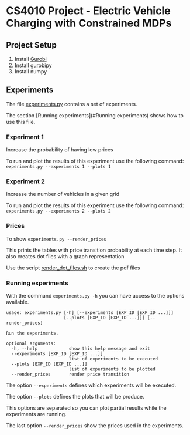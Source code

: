 # CS4010 Project - Electric Vehicle Charging with Constrained MDPs

## Project Setup

1. Install [Gurobi](http://www.gurobi.com/downloads/gurobi-optimizer)
2. Install [gurobipy](http://www.gurobi.com/documentation/6.5/quickstart_mac/the_gurobi_python_interfac.html)
3. Install numpy


## Experiments
The file [experiments.py](./experiments.py) contains a set of experiments.

The section [Running experiments](#Running experiments) shows how to use this file.

### Experiment 1
Increase the probability of having low prices

To run and plot the results of this experiment use the following command: 
`experiments.py --experiments 1 --plots 1`


### Experiment 2
Increase the number of vehicles in a given grid

To run and plot the results of this experiment use the following command: 
`experiments.py --experiments 2 --plots 2`


### Prices
To show `experiments.py --render_prices`

This prints the tables with price transition probability at each time step. 
It also creates dot files with a graph representation 

Use the script [render_dot_files.sh](./render_dot_files.sh) to create the pdf files

### Running experiments
With the command `experiments.py -h` you can have access to the options available.
```
usage: experiments.py [-h] [--experiments [EXP_ID [EXP_ID ...]]]
                      [--plots [EXP_ID [EXP_ID ...]]] [--render_prices]

Run the experiments.

optional arguments:
  -h, --help            show this help message and exit
  --experiments [EXP_ID [EXP_ID ...]]
                        list of experiments to be executed
  --plots [EXP_ID [EXP_ID ...]]
                        list of experiments to be plotted
  --render_prices       render price transition
```


The option `--experiments`  defines which experiments will be executed.

The option `--plots` defines the plots that will be produce.

This options are separated so you can plot partial results while the experiments are running.

The last option `--render_prices` show the prices used in the experiments.
